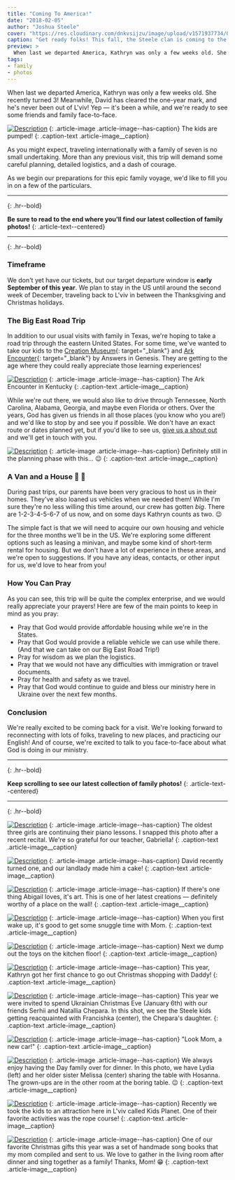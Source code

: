 ```yaml
---
title: "Coming To America!"
date: "2018-02-05"
author: "Joshua Steele"
cover: "https://res.cloudinary.com/dnkvsijzu/image/upload/v1571937734/OFReport/2018-02-05-coming-to-america/america-trip-12-6_jn4isg.jpg"
caption: "Get ready folks! This fall, the Steele clan is coming to the States! This will be our first trip in four years, and we'd like to tell you what we have planned."
preview: >
  When last we departed America, Kathryn was only a few weeks old. She recently turned 3! Meanwhile, David has cleared the one-year mark, and he's never been out of L'viv! Yep — it's been a while, and we're ready to see some friends and family face-to-face.
tags:
- family
- photos
---
```


When last we departed America, Kathryn was only a few weeks old. She recently turned 3! Meanwhile, David has cleared the one-year mark, and he's never been out of L'viv! Yep — it's been a while, and we're ready to see some friends and family face-to-face.

[![Description](https://d21yo20tm8bmc2.cloudfront.net/2018/christmas-eve-pajamas-550h.jpg)](https://d21yo20tm8bmc2.cloudfront.net/2018/christmas-eve-pajamas-2000h.jpg)
{: .article-image .article-image--has-caption}
The kids are pumped!
{: .caption-text .article-image__caption}

As you might expect, traveling internationally with a family of seven is no small undertaking. More than any previous visit, this trip will demand some careful planning, detailed logistics, and a dash of courage.

As we begin our preparations for this epic family voyage, we'd like to fill you in on a few of the particulars.

---
{: .hr--bold}

**Be sure to read to the end where you'll find our latest collection of family photos!**
{: .article-text--centered}

---
{: .hr--bold}

### Timeframe

We don't yet have our tickets, but our target departure window is **early September of this year**. We plan to stay in the US until around the second week of December, traveling back to L'viv in between the Thanksgiving and Christmas holidays.

### The Big East Road Trip

In addition to our usual visits with family in Texas, we're hoping to take a road trip through the eastern United States. For some time, we've wanted to take our kids to the [Creation Museum](https://creationmuseum.org/){: target="_blank"} and [Ark Encounter](https://arkencounter.com/){: target="_blank"} by Answers in Genesis. They are getting to the age where they could really appreciate those learning experiences!

[![Description](https://d21yo20tm8bmc2.cloudfront.net/2018/ark-encounter-550w.jpg)](https://d21yo20tm8bmc2.cloudfront.net/2018/ark-encounter-2000w.jpg)
{: .article-image .article-image--has-caption}
The Ark Encounter in Kentucky
{: .caption-text .article-image__caption}

While we're out there, we would also like to drive through Tennessee, North Carolina, Alabama, Georgia, and maybe even Florida or others. Over the years, God has given us friends in all those places (you know who you are!) and we'd like to stop by and see you if possible. We don't have an exact route or dates planned yet, but if you'd like to see us, [give us a shout out](/contact) and we'll get in touch with you.

[![Description](https://d21yo20tm8bmc2.cloudfront.net/2018/crazy-route-550w.png)](https://d21yo20tm8bmc2.cloudfront.net/2018/crazy-route-1402w.png)
{: .article-image .article-image--has-caption}
Definitely still in the planning phase with this... 😉
{: .caption-text .article-image__caption}

### A Van and a House 🚙 🏡

During past trips, our parents have been very gracious to host us in their homes. They've also loaned us vehicles when we needed them! While I'm sure they're no less willing this time around, our crew has gotten *big*. There are 1-2-3-4-5-6-7 of us now, and on some days Kathryn counts as two. 😉

The simple fact is that we will need to acquire our own housing and vehicle for the three months we'll be in the US. We're exploring some different options such as leasing a minivan, and maybe some kind of short-term rental for housing. But we don't have a lot of experience in these areas, and we're open to suggestions. If you have any ideas, contacts, or other input for us, we'd love to hear from you!

### How You Can Pray

As you can see, this trip will be quite the complex enterprise, and we would really appreciate your prayers! Here are few of the main points to keep in mind as you pray:

- Pray that God would provide affordable housing while we're in the States.
- Pray that God would provide a reliable vehicle we can use while there. (And that we can take on our Big East Road Trip!)
- Pray for wisdom as we plan the logistics.
- Pray that we would not have any difficulties with immigration or travel documents.
- Pray for health and safety as we travel.
- Pray that God would continue to guide and bless our ministry here in Ukraine over the next few months.

### Conclusion

We're really excited to be coming back for a visit. We're looking forward to reconnecting with lots of folks, traveling to new places, and practicing our English! And of course, we're excited to talk to you face-to-face about what God is doing in our ministry.

---
{: .hr--bold}

**Keep scrolling to see our latest collection of family photos!**
{: .article-text--centered}

---
{: .hr--bold}

[![Description](https://d21yo20tm8bmc2.cloudfront.net/2018/piano-recital-550w.jpg)](https://d21yo20tm8bmc2.cloudfront.net/2018/piano-recital-2000w.jpg)
{: .article-image .article-image--has-caption}
The oldest three girls are continuing their piano lessons. I snapped this photo after a recent recital. We're so grateful for our teacher, Gabriella!
{: .caption-text .article-image__caption}

[![Description](https://d21yo20tm8bmc2.cloudfront.net/2018/david-dad-cake-550h.jpg)](https://d21yo20tm8bmc2.cloudfront.net/2018/david-dad-cake-2000h.jpg)
{: .article-image .article-image--has-caption}
David recently turned one, and our landlady made him a cake!
{: .caption-text .article-image__caption}

[![Description](https://d21yo20tm8bmc2.cloudfront.net/2018/abby-painting-550w.jpg)](https://d21yo20tm8bmc2.cloudfront.net/2018/abby-painting-2000w.jpg)
{: .article-image .article-image--has-caption}
If there's one thing Abigail loves, it's art. This is one of her latest creations — definitely worthy of a place on the wall!
{: .caption-text .article-image__caption}

[![Description](https://d21yo20tm8bmc2.cloudfront.net/2018/with-mom-in-morning-550h.jpg)](https://d21yo20tm8bmc2.cloudfront.net/2018/with-mom-in-morning-2000h.jpg)
{: .article-image .article-image--has-caption}
When you first wake up, it's good to get some snuggle time with Mom.
{: .caption-text .article-image__caption}

[![Description](https://d21yo20tm8bmc2.cloudfront.net/2018/david-kathryn-toys-550w.jpg)](https://d21yo20tm8bmc2.cloudfront.net/2018/david-kathryn-toys-2000w.jpg)
{: .article-image .article-image--has-caption}
Next we dump out the toys on the kitchen floor!
{: .caption-text .article-image__caption}

[![Description](https://d21yo20tm8bmc2.cloudfront.net/2018/christmas-shopping-550w.jpg)](https://d21yo20tm8bmc2.cloudfront.net/2018/christmas-shopping-2000w.jpg)
{: .article-image .article-image--has-caption}
This year, Kathryn got her first chance to go out Christmas shopping with Daddy!
{: .caption-text .article-image__caption}

[![Description](https://d21yo20tm8bmc2.cloudfront.net/2018/ukrainian-christmas-550w.jpg)](https://d21yo20tm8bmc2.cloudfront.net/2018/ukrainian-christmas-2000w.jpg)
{: .article-image .article-image--has-caption}
This year we were invited to spend Ukrainian Christmas Eve (January 6th) with our friends Serhii and Natallia Chepara. In this shot, we see the Steele kids getting reacquainted with Francishka (center), the Chepara's daughter.
{: .caption-text .article-image__caption}

[![Description](https://d21yo20tm8bmc2.cloudfront.net/2018/david-new-car-550h.jpg)](https://d21yo20tm8bmc2.cloudfront.net/2018/david-new-car-2000h.jpg)
{: .article-image .article-image--has-caption}
"Look Mom, a new car!"
{: .caption-text .article-image__caption}

[![Description](https://d21yo20tm8bmc2.cloudfront.net/2018/dinner-with-days-550w.jpg)](https://d21yo20tm8bmc2.cloudfront.net/2018/dinner-with-days-2000w.jpg)
{: .article-image .article-image--has-caption}
We always enjoy having the Day family over for dinner. In this photo, we have Lydia (left) and her older sister Melissa (center) sharing the table with Hosanna. The grown-ups are in the other room at the boring table. 😉
{: .caption-text .article-image__caption}

[![Description](https://d21yo20tm8bmc2.cloudfront.net/2018/girls-rope-course-550w.jpg)](https://d21yo20tm8bmc2.cloudfront.net/2018/girls-rope-course-2000w.jpg)
{: .article-image .article-image--has-caption}
Recently we took the kids to an attraction here in L'viv called Kids Planet. One of their favorite activities was the rope course!
{: .caption-text .article-image__caption}

[![Description](https://d21yo20tm8bmc2.cloudfront.net/2018/kelsie-song-book-550h.jpg)](https://d21yo20tm8bmc2.cloudfront.net/2018/kelsie-song-book-2000h.jpg)
{: .article-image .article-image--has-caption}
One of our favorite Christmas gifts this year was a set of handmade song books that my mom compiled and sent to us. We love to gather in the living room after dinner and sing together as a family! Thanks, Mom! 😁
{: .caption-text .article-image__caption}

